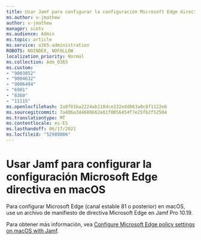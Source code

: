 ```yaml
---
title: Usar Jamf para configurar la configuración Microsoft Edge directiva en macOS
ms.author: v-jmathew
author: v-jmathew
manager: scotv
ms.audience: Admin
ms.topic: article
ms.service: o365-administration
ROBOTS: NOINDEX, NOFOLLOW
localization_priority: Normal
ms.collection: Adm_O365
ms.custom:
- "9003852"
- "9004632"
- "9006494"
- "6901"
- "8360"
- "11115"
ms.openlocfilehash: 2a8f01ba2224ab118dce332edd863a8c6f1122e6
ms.sourcegitcommit: 7a406a3d4680662e81f0056454f7e25fb2f52504
ms.translationtype: MT
ms.contentlocale: es-ES
ms.lasthandoff: 06/17/2021
ms.locfileid: "52989806"
---
```

# <a name="use-jamf-to-configure-microsoft-edge-policy-settings-on-macos"></a>Usar Jamf para configurar la configuración Microsoft Edge directiva en macOS

Para configurar Microsoft Edge (canal estable 81 o posterior) en macOS, use un archivo de manifiesto de directiva Microsoft Edge en Jamf Pro 10.19.

Para obtener más información, vea [Configure Microsoft Edge policy settings on macOS with Jamf](https://go.microsoft.com/fwlink/?linkid=2134761).
